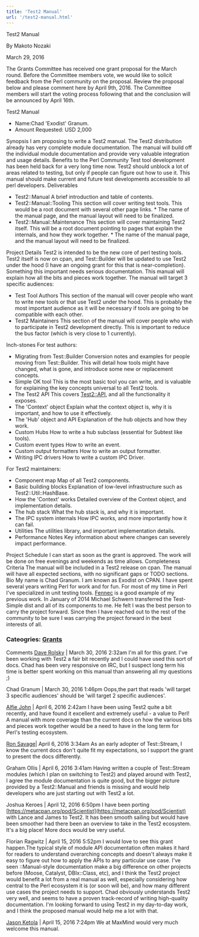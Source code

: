 ```yaml
---
title: 'Test2 Manual'
url: '/test2-manual.html'
---
```


Test2 Manual

By Makoto Nozaki

March 29, 2016

The Grants Committee has received one grant proposal for
the March round. Before the Committee members vote, we
would like to solicit feedback from the Perl community on
the proposal.
Review the proposal below and please comment here by
April 9th, 2016. The Committee members will start the
voting process following that and the conclusion will be
announced by April 16th.

Test2 Manual

- Name:Chad \'Exodist\' Granum.
- Amount Requested: USD 2,000

Synopsis
I am proposing to write a Test2 manual. The Test2
distribution already has very complete module
documentation. The manual will build off the individual
module documentation and provide very valuable
integration and usage details.
Benefits to the Perl Community
Test tool development has been held back for a very
long time now. Test2 should unblock a lot of areas
related to testing, but only if people can figure out
how to use it. This manual should make current and
future test developments accessible to all perl
developers.
Deliverables

- Test2::Manual A brief introduction and table of contents.
- Test2::Manual::Tooling This section will cover writing test tools.
  This would be a root document with several other page links. \* The
  name of the manual page, and the manual layout will need to be
  finalized.
- Test2::Manual::Maintenance This section will cover maintaining Test2
  itself. This will be a root document pointing to pages that explain
  the internals, and how they work together. \* The name of the manual
  page, and the manual layout will need to be finalized.

Project Details
Test2 is intended to be the new core of perl testing
tools. Test2 itself is now on cpan, and Test::Builder
will be updated to use Test2 under the hood (I have an
ongoing grant for this that is near-completion).
Something this important needs serious documentation.
This
manual will explain how all the bits and pieces work
together. The manual will target 3 specific
audiences:

- Test Tool Authors This section of the manual will cover people who
  want to write new tools or that use Test2 under the hood. This is
  probably the most important audience as it will be necessary if
  tools are going to be compatible with each other.
- Test2 Maintainers This section of the manual will cover people who
  wish to participate in Test2 development directly. This is important
  to reduce the bus factor (which is very close to 1 currently).

Inch-stones
For test authors:

- Migrating from Test::Builder Conversion notes and examples for
  people moving from Test::Builder. This will detail how tools might
  have changed, what is gone, and introduce some new or replacement
  concepts.
- Simple OK tool This is the most basic tool you can write, and is
  valuable for explaining the key concepts universal to all Test2
  tools.
- The Test2 API This
  covers [Test2::API](https://metacpan.org/pod/Test2::API), and all
  the functionality it exposes.
- The \'Context\' object Explain what the context object is, why it is
  important, and how to use it effectively.
- The \'Hub\' object and API Explanation of the hub objects and how
  they work.
- Custom Hubs How to write a hub subclass (essential for Subtest like
  tools).
- Custom event types How to write an event.
- Custom output formatters How to write an output formatter.
- Writing IPC drivers How to write a custom IPC Driver.

For Test2 maintainers:

- Component map Map of all Test2 components.
- Basic building blocks Explanation of low-level infrastructure such
  as Test2::Util::HashBase.
- How the \'Context\' works Detailed overview of the Context object,
  and implementation details.
- The hub stack What the hub stack is, and why it is important.
- The IPC system internals How IPC works, and more importantly how it
  can fail.
- Utilities The utilities library, and important implementation
  details.
- Performance Notes Key information about where changes can severely
  impact performance.

Project Schedule
I can start as soon as the grant is approved. The work
will be done on free evenings and weekends as time
allows.
Completeness Criteria
The manual will be included in a Test2 release on cpan.
The manual will have all expected sections, with no
significant gaps or TODO sections.
Bio
My name is Chad Granum. I am known as Exodist on CPAN.
I have spent several years writing Perl for work and for
fun. For most of my time in Perl I've specialized in
unit testing tools. [Fennec](https://metacpan.org/pod/Fennec) is a good example of my previous work.
In January of 2014 Michael Schwern transferred the
Test-Simple dist and all of its components to me. He
felt I was the best person to carry the project forward.
Since then I have reached out to the rest of the
community to be sure I was carrying the project forward
in the best interests of all.

### Cateogries: [Grants](grants.html)

Comments
[Dave Rolsky](https://blog.urth.org/)
| March 30, 2016 2:32am
I'm all for this grant. I've been working with
Test2 a fair bit recently and I could have used this sort
of docs. Chad has been very responsive on IRC, but I
suspect long term his time is better spent working on this
manual than answering all my questions ;)

Chad Granum | March 30, 2016 1:46pm
Oops,the part that reads 'will target 3 specific
audiences' should be 'will target 2 specific
audiences'.

[Alfie John](https://www.fastmail.com/)
| April 6, 2016 2:42am
I have been using Test2 quite a bit recently, and
have found it excellent and extremely useful - a value to
Perl!
A manual with more coverage than the current
docs on how the various bits and pieces work together
would be a need to have in the long term for Perl's
testing ecosystem.

[Ron Savage](http://savage.net.au/)| April 6, 2016 3:34am
As an early adopter of Test::Stream, I know the
current docs don't quite fit my expectations, so I support
the grant to present the docs differently.

Graham Ollis | April 6, 2016 3:41am
Having written a couple of Test::Stream modules
(which I plan on switching to Test2) and played around
with Test2, I agree the module documentation is quite
good, but the bigger picture provided by a Test2::Manual
and friends is missing and would help developers who are
just starting out with Test2 a lot.

Joshua Keroes | April 12, 2016 6:50pm
I have been porting [https://metacpan.org/pod/Scientist](https://metacpan.org/pod/Scientist) with Lance and James to Test2. It has been smooth
sailing but would have been smoother had there been an
overview to take in the Test2 ecosystem. It's a big place!
More docs would be very useful.

Florian Ragwitz | April 15, 2016 5:52pm
I would love to see this grant happen.The typical
style of module API documentation often makes it hard for
readers to understand overarching concepts and doesn't
always make it easy to figure out how to apply the APIs to
any particular use case.
I've seen ::Manual-style
documentation make a big difference on other projects
before (Moose, Catalyst, DBIx::Class, etc), and I think
the Test2 project would benefit a lot from a real manual
as well, especially considering how central to the Perl
ecosystem it is (or soon will be), and how many different
use cases the project needs to support.
Chad
obviously understands Test2 very well, and seems to have a
proven track-record of writing high-quality
documentation.
I'm looking forward to using Test2 in
my day-to-day work, and I think the proposed manual would
help me a lot with that.

[Jason Ketola](https://www.maxmind.com/en/home)
| April 15, 2016 7:24pm
We at MaxMind would very much welcome this
manual.
